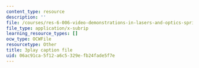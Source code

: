 ```yaml
---
content_type: resource
description: ''
file: /courses/res-6-006-video-demonstrations-in-lasers-and-optics-spring-2008/06ac91ca5f12a6c5329efb24fade5f7e_1cEXNLP5uE0.srt
file_type: application/x-subrip
learning_resource_types: []
ocw_type: OCWFile
resourcetype: Other
title: 3play caption file
uid: 06ac91ca-5f12-a6c5-329e-fb24fade5f7e
---
```

